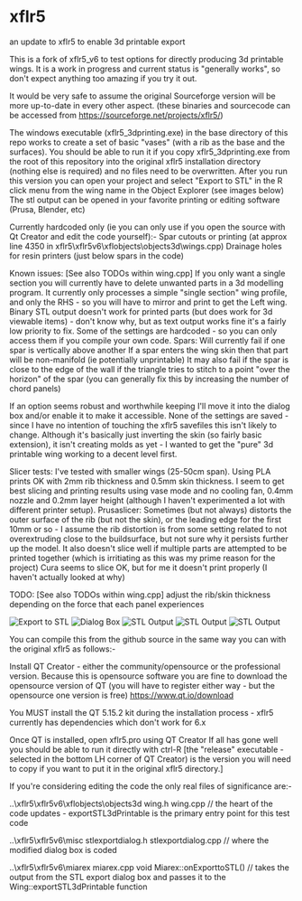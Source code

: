 # xflr5
 an update to xflr5 to enable 3d printable export



This is a fork of xflr5_v6 to test options for directly producing 3d printable wings.
It is a work in progress and current status is "generally works", so don't expect anything too amazing if you try it out.

It would be very safe to assume the original Sourceforge version will be more up-to-date in every other aspect.
(these binaries and sourcecode can be accessed from https://sourceforge.net/projects/xflr5/)


The windows executable (xflr5_3dprinting.exe) in the base directory of this repo works to create a set of basic "vases" (with a rib as the base and the surfaces).
You should be able to run it if you copy xflr5_3dprinting.exe from the root of this repository into the original xflr5 installation directory (nothing else is required) and no files need to be overwritten.
After you run this version you can open your project and select "Export to STL" in the R click menu from the wing name in the Object Explorer (see images below)
The stl output can be opened in your favorite printing or editing software (Prusa, Blender, etc)

Currently hardcoded only (ie you can only use if you open the source with Qt Creator and edit the code yourself):-
   Spar cutouts or printing (at approx line 4350 in xflr5\xflr5v6\xflobjects\objects3d\wings.cpp)
   Drainage holes for resin printers (just below spars in the code)


Known issues:
[See also TODOs within wing.cpp]
If you only want a single section you will currently have to delete unwanted parts in a 3d modelling program.
It currently only processes a simple "single section" wing profile, and only the RHS - so you will have to mirror and print to get the Left wing.
Binary STL output doesn't work for printed parts (but does work for 3d viewable items) - don't know why, but as text output works fine it's a fairly low priority to fix.
Some of the settings are hardcoded - so you can only access them if you compile your own code.
Spars:
   Will currently fail if one spar is vertically above another
   If a spar enters the wing skin then that part will be non-manifold (ie potentially unprintable)
   It may also fail if the spar is close to the edge of the wall if the triangle tries to stitch to a point "over the horizon" of the spar
      (you can generally fix this by increasing the number of chord panels)

If an option seems robust and worthwhile keeping I'll move it into the dialog box and/or enable it to make it accessible.
None of the settings are saved - since I have no intention of touching the xflr5 savefiles this isn't likely to change.
Although it's basically just inverting the skin (so fairly basic extension), it isn't creating molds as yet - I wanted to get the "pure" 3d printable wing working to a decent level first.

Slicer tests:
I've tested with smaller wings (25-50cm span). Using PLA prints OK with 2mm rib thickness and 0.5mm skin thickness. I seem to get best slicing and printing results using vase mode and no cooling fan, 0.4mm nozzle and 0.2mm layer height (although I haven't experimented a lot with different printer setup). 
Prusaslicer: Sometimes (but not always) distorts the outer surface of the rib (but not the skin), or the leading edge for the first 10mm or so - I assume the rib distortion is from some setting related to not overextruding close to the buildsurface, but not sure why it persists further up the model. It also doesn't slice well if multiple parts are attempted to be printed together (which is irritiating as this was my prime reason for the project)
Cura seems to slice OK, but for me it doesn't print properly (I haven't actually looked at why)


TODO:
[See also TODOs within wing.cpp]
adjust the rib/skin thickness depending on the force that each panel experiences



<p align="middle"><p>
  <img src="https://github.com/dgm3333/xflr5/blob/main/doc/STLExport.png" title="Export to STL" />
  <img src="https://github.com/dgm3333/xflr5/blob/main/doc/STLdlg.png" title="Dialog Box" />
  <img src="https://github.com/dgm3333/xflr5/blob/main/doc/STLoutput.png" title="STL Output" />
  <img src="https://github.com/dgm3333/xflr5/blob/main/doc/STLoutput2.png" title="STL Output" />
    <img src="https://github.com/dgm3333/xflr5/blob/main/doc/STLoutput3.png" title="STL Output" />
</p>


You can compile this from the github source in the same way you can with the original xflr5 as follows:-


Install QT Creator - either the community/opensource or the professional version.
    Because this is opensource software you are fine to download the opensource version of QT (you will have to register either way - but the opensource one version is free) 
    https://www.qt.io/download

You MUST install the QT 5.15.2 kit during the installation process - xflr5 currently has dependencies which don't work for 6.x

Once QT is installed, open xflr5.pro using QT Creator
If all has gone well you should be able to run it directly with ctrl-R
[the "release" executable - selected in the bottom LH corner of QT Creator) is the version you will need to copy if you want to put it in the original xflr5 directory.]

If you're considering editing the code the only real files of significance are:-

..\xflr5\xflr5v6\xflobjects\objects3d
wing.h
wing.cpp   // the heart of the code updates - exportSTL3dPrintable is the primary entry point for this test code

..\xflr5\xflr5v6\misc
stlexportdialog.h
stlexportdialog.cpp     // where the modified dialog box is coded

..\xflr5\xflr5v6\miarex
miarex.cpp
    void Miarex::onExporttoSTL()    // takes the output from the STL export dialog box and passes it to the Wing::exportSTL3dPrintable function